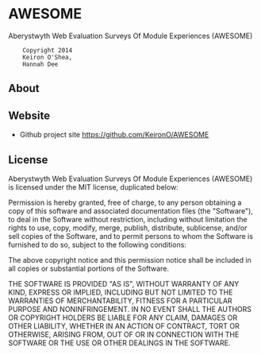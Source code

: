 AWESOME
=======

Aberystwyth Web Evaluation Surveys Of Module Experiences (AWESOME)

        Copyright 2014
        Keiron O'Shea,
        Hannah Dee

About
-----

Website
-----

* Github project site https://github.com/KeironO/AWESOME

License
-------

Aberystwyth Web Evaluation Surveys Of Module Experiences (AWESOME) is licensed under the MIT license, duplicated below:

 Permission is hereby granted, free of charge, to any person obtaining a copy of this software and associated documentation files (the "Software"), to deal in the Software without restriction, including without limitation the rights to use, copy, modify, merge, publish, distribute, sublicense, and/or sell copies of the Software, and to permit persons to whom the Software is furnished to do so, subject to the following conditions:
 
 The above copyright notice and this permission notice shall be included in all copies or substantial portions of the Software.
 
 THE SOFTWARE IS PROVIDED "AS IS", WITHOUT WARRANTY OF ANY KIND, EXPRESS OR IMPLIED, INCLUDING BUT NOT LIMITED TO THE WARRANTIES OF MERCHANTABILITY, FITNESS FOR A PARTICULAR PURPOSE AND NONINFRINGEMENT. IN NO EVENT SHALL THE AUTHORS OR COPYRIGHT HOLDERS BE LIABLE FOR ANY CLAIM, DAMAGES OR OTHER LIABILITY, WHETHER IN AN ACTION OF CONTRACT, TORT OR OTHERWISE, ARISING FROM, OUT OF OR IN CONNECTION WITH THE SOFTWARE OR THE USE OR OTHER DEALINGS IN THE SOFTWARE.

